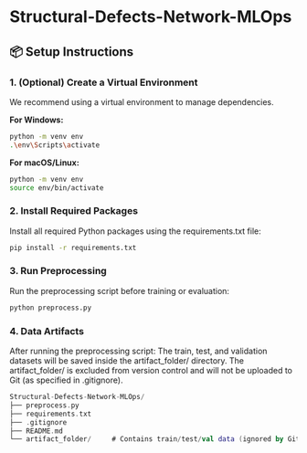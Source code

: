 # Structural-Defects-Network-MLOps

## 📦 Setup Instructions

### 1. (Optional) Create a Virtual Environment
We recommend using a virtual environment to manage dependencies.

**For Windows:**
```bash
python -m venv env
.\env\Scripts\activate
```
**For macOS/Linux:**
```bash
python -m venv env
source env/bin/activate
```

### 2. Install Required Packages
Install all required Python packages using the requirements.txt file:
```bash
pip install -r requirements.txt
```

### 3. Run Preprocessing
Run the preprocessing script before training or evaluation:
```bash
python preprocess.py
```


### 4. Data Artifacts
After running the preprocessing script:
The train, test, and validation datasets will be saved inside the artifact_folder/ directory.
The artifact_folder/ is excluded from version control and will not be uploaded to Git (as specified in .gitignore).

```kotlin
Structural-Defects-Network-MLOps/
├── preprocess.py
├── requirements.txt
├── .gitignore
├── README.md
└── artifact_folder/     # Contains train/test/val data (ignored by Git)
```